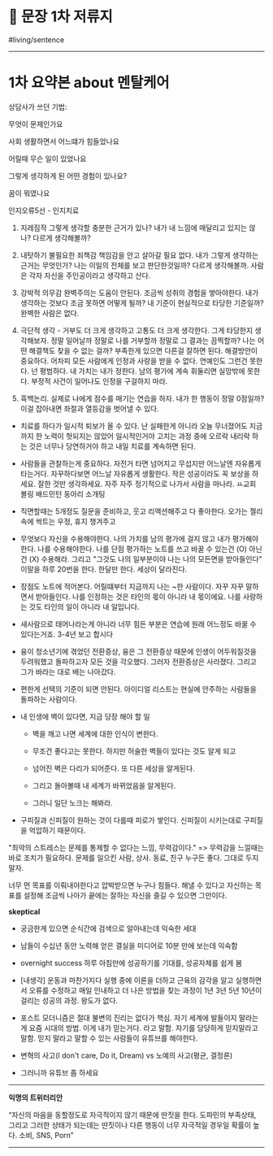 # 🍏 문장 1차 저류지

#living/sentence 


---



# 1차 요약본 about 멘탈케어

상담사가 쓰던 기법: 

무엇이 문제인가요

사회 생활하면서 어느떄가 힘들었나요

어릴때 무슨 일이 있었나요

그렇게 생각하게 된 어떤 경험이 있나요?

꿈이 뭐였나요



인지오류5선 - 인지치료

1) 지레짐작 그렇게 생각할 충분한 근거가 있나? 내가 내 느낌에 매달리고 있지는 않나? 다르게 생각해볼까?

2) 내탓하기 불필요한 죄책감 책임감을 안고 살아갈 필요 없다. 내가 그렇게 생각하는 근거는 무엇인가? 나는 이일의 전체를 보고 판단한것일까? 다르게 생각해볼까. 사람은 각자 자신을 주인공이라고 생각하고 산다.

3) 강박적 의무감 완벽주의는 도움이 안된다. 조금씩 성취의 경험을 쌓아야한다. 내가 생각하는 것보다 조금 못하면 어떻게 될까? 내 기준이 현실적으로 타당한 기준일까? 완벽한 사람은 없다. 

4) 극단적 생각 - 거부도 더 크게 생각하고 고통도 더 크게 생각한다. 그게 타당한지 생각해보자. 정말 일어날까 정말로 나를 거부할까 정말로 그 결과는 끔찍할까? 나는 어떤 해결책도 찾을 수 없는 걸까? 부족한게 있으면 다른걸 잘하면 된다. 해결방안이 중요하다. 어차피 모든 사람에게 인정과 사랑을 받을 수 없다. 연예인도 그런건 못한다. 넌 평범하다. 내 가치는 내가 정한다. 남의 평가에 계속 휘둘리면 실망밖에 못한다. 부정적 사건이 일어나도 인정을 구걸하지 마라. 

5) 흑백논리. 실제로 나에게 점수를 매기는 연습을 하자. 내가 한 행동이 정말 0점일까? 이걸 잡아내면 좌절과 열등감을 벗어낼 수 있다. 





* 치료를 하다가 일시적 퇴보가 올 수 있다. 난 실패한게 아니라 오늘 무너졌어도 지금까지 한 노력이 헛되지는 않았어 일시적인거야 고치는 과정 중에 오르락 내리락 하는 것은 너무나 당연하거야 하고 내일 치료를 계속하면 된다. 

* 사람들을 관찰하는게 중요하다. 자전거 타면 넘어지고 무섭지만 어느날엔 자유롭게 타는거다. 자꾸하다보면 어느날 자유롭게 생활한다. 작은 성공이라도 꼭 보상을 하세요. 잘한 것만 생각하세요. 자주 자주 정기적으로 나가서 사람을 마나라. ㅛ교회 볼링 배드민턴 동아리 소개팅

* 직면할때는 5개정도 질문을 준비하고, 웃고 리액션해주고 다 좋아한다. 오가는 젤리속에 싹트는 우정, 휴지 챙겨주고

* 무엇보다 자신을 수용해야한다. 나의 가치를 남의 평가에 걸지 않고 내가 평가해야한다.  나를 수용해야한다. 나를 단점 평가하는 노트를 쓰고 바꿀 수 있는건 (O) 아닌건 (X) 수용해라.  그리고 "그것도 나의 일부분이야 나는 나의 모든면을 받아들인다" 이말을 하루 20번을 한다. 한달만 한다. 세상이 달라진다.

* 장점도 노트에 적어본다. 어릴떄부터 지금까지 나는 ~한 사람이다. 자꾸 자꾸 말하면서 받아들인다. 나를 인정하는 것은 타인의 몫이 아니라 내 몫이에요. 나를 사랑하는 것도 타인의 일이 아니라 내 일입니다. 

* 새사람으로 태어나라는게 아니라 너무 힘든 부분은 연습에 원래 어느정도 바꿀 수 있다는거죠. 3-4년 보고 합시다





* 융이 청소년기에 겪었던 전환증상, 융은 그 전환증상 때문에 인생이 어두워질것을 두려워했고 돌파하고자 모든 것을 각오했다. 그러자 전환증상은 사라졌다. 그리고 그가 바라는 대로 배는 나아갔다.



* 편한게 선택의 기준이 되면 안된다. 아이디얼 리스트는 현실에 안주하는 사람들을 돌파하는 사람이다.



* 내 인생에 벽이 있다면, 지금 당장 해야 할 일

	* 벽을 깨고 나면 세계에 대한 인식이 변한다.

	* 무조건 좋다고는 못한다. 하지만 허술한 벽들이 있다는 것도 알게 되고 

	* 넘어진 벽은 다리가 되어준다. 또 다른 세상을 알게된다.

	* 그리고 돌아볼때 내 세계가 바뀌었음을 알게된다.

	* 그러니 일단 노크는 해봐라.



* 구피질과 신피질이 원하는 것이 다를때 피로가 쌓인다.  신피질이 시키는대로 구피질을 억압하기 때문이다. 





"최악의 스트레스는 문제를 통제할 수 없다는 느낌, 무력감이다." => 무력감을 느낄때는 바로 조치가 필요하다. 문제를 일으킨 사람, 상사. 동료, 친구 누구든 좋다. 그대로 두지 말자.



너무 먼 목표를 이뤄내야한다고 압박받으면 누구나 힘들다.   해낼 수 있다고 자신하는 목표를 설정해 조금씩 나아가 끝에는 잘하는 자신을 즐길 수 있으면 그만이다.



**skeptical**

* 궁금한게 있으면 순식간에 검색으로 알아내는데 익숙한 세대

* 남들이 수십년 동안 노력해 얻은 결실을 미디어로 10분 만에 보는데 익숙함

* overnight success 하루 아침만에 성공하기를 기대를, 성공자체를 쉽게 봄

* [내생각] 운동과 마찬가지다 실행 중에 이론을 더하고 근육의 감각을 알고 실행하면서 오류를 수정하고 매일 인내하고 더 나은 방법을 찾는 과정이 1년 3년 5년 10년이 걸리는 성공의 과정. 왕도가 없다.

* 포스트 모더니즘은 절대 불변의 진리는 없다가 핵심. 자기 세계에 발들이지 말라는게 요즘 시대의 방법. 이게 내가 믿는거다. 라고 말함. 자기를 당당하게 믿지말라고 말함. 믿지 말라고 말할 수 있는 사람들이 유튜브를 해야한다.

* 변혁의 사고(I don't care, Do it,  Dream) vs 노예의 사고(평균, 결정론)

* 그러니까 유튜브 좀 하세요


---

**익명의 트위터리안**

“자신의 마음을 동할정도로 자극적이지 않기 때문에 딴짓을 한다. 도파민의 부족상태, 그리고 그러한 상태가 되는데는 딴짓이나 다른 행동이 너무 자극적일 경우일 확률이 높다. 소비, SNS, Porn”


---

